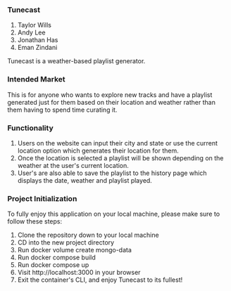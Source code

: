 ### Tunecast

1. Taylor Wills
2. Andy Lee
3. Jonathan Has
4. Eman Zindani

Tunecast is a weather-based playlist generator.

### Intended Market

This is for anyone who wants to explore new tracks and have a playlist generated just for them based on their location and weather rather than them having to spend time curating it.

### Functionality

1. Users on the website can input their city and state or use the current location option which generates their location for them.
2. Once the location is selected a playlist will be shown depending on the weather at the user's current location.
3. User's are also able to save the playlist to the history page which displays the date, weather and playlist played.

### Project Initialization

To fully enjoy this application on your local machine, please make sure to follow these steps:

1. Clone the repository down to your local machine
2. CD into the new project directory
3. Run docker volume create mongo-data
4. Run docker compose build
5. Run docker compose up
6. Visit http://localhost:3000 in your browser
7. Exit the container's CLI, and enjoy Tunecast to its fullest!

